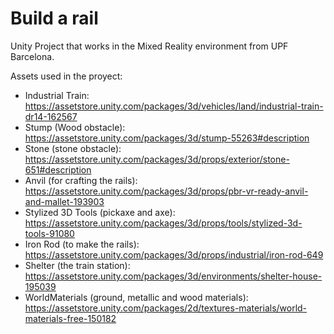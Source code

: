 # Build a rail

Unity Project that works in the Mixed Reality environment from UPF Barcelona.

Assets used in the proyect:

- Industrial Train: https://assetstore.unity.com/packages/3d/vehicles/land/industrial-train-dr14-162567
- Stump (Wood obstacle): https://assetstore.unity.com/packages/3d/stump-55263#description
- Stone (stone obstacle): https://assetstore.unity.com/packages/3d/props/exterior/stone-651#description
- Anvil (for crafting the rails): https://assetstore.unity.com/packages/3d/props/pbr-vr-ready-anvil-and-mallet-193903
- Stylized 3D Tools (pickaxe and axe): https://assetstore.unity.com/packages/3d/props/tools/stylized-3d-tools-91080
- Iron Rod (to make the rails): https://assetstore.unity.com/packages/3d/props/industrial/iron-rod-649
- Shelter (the train station): https://assetstore.unity.com/packages/3d/environments/shelter-house-195039
- WorldMaterials (ground, metallic and wood materials): https://assetstore.unity.com/packages/2d/textures-materials/world-materials-free-150182
